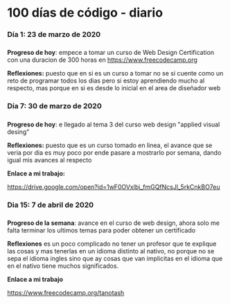 # 100 días de código - diario

### Día 1: 23 de marzo de 2020 

##### 

**Progreso de hoy**: empece a tomar un curso de Web Design Certification  con una duracion de 300 horas en https://www.freecodecamp.org

**Reflexiones:** puesto que en si es un curso a tomar no se si cuente como un reto de programar todos los dias pero si estoy aprendiendo mucho al respecto, mas porque en si es desde lo inicial en el area de diseñador web


### Día 7: 30 de marzo de 2020 

##### 

**Progreso de hoy**: e llegado al tema 3 del curso web design "applied visual desing" 

**Reflexiones:** puesto que es un curso tomado en linea, el avance que se veria por dia es muy poco por ende pasare a mostrarlo por semana, dando igual mis avances al respecto 

**Enlace a mi trabajo:** 


 https://drive.google.com/open?id=1wF0OVxlbj_fmGQfNcsJl_5rkCnkBO7eu
 
 ### Dia 15: 7 de abril de 2020
 
 #####
 
 **Progreso de la semana**: avance en el curso de web design, ahora solo me falta terminar los ultimos temas para poder obtener un certificado
 
 **Reflexiones** es un poco complicado no tener un profesor que te explique las cosas y mas tenerlas en un idioma distinto al nativo, no porque no se sepa el idioma ingles sino que ay cosas que van implicitas en el idioma que en el nativo tiene muchos significados.
 
 
 **Enlace a mi trabajo** 
 
 https://www.freecodecamp.org/tanotash
